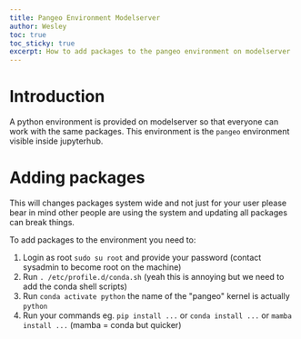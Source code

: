 ```yaml
---
title: Pangeo Environment Modelserver
author: Wesley
toc: true
toc_sticky: true
excerpt: How to add packages to the pangeo environment on modelserver
---
```


# Introduction

A python environment is provided on modelserver so that everyone can work with the same packages. This environment is the `pangeo` environment visible inside jupyterhub.

# Adding packages

<div class='alert alert-danger'>
    This will changes packages system wide and not just for your user please bear in mind other people are using the system and updating all packages can break things.
</div>

To add packages to the environment you need to:

1. Login as root `sudo su root` and provide your password (contact sysadmin to become root on the machine)
1. Run `. /etc/profile.d/conda.sh` (yeah this is annoying but we need to add the conda shell scripts)
1. Run `conda activate python` the name of the "pangeo" kernel is actually `python`
1. Run your commands eg. `pip install ...` or `conda install ...` or `mamba install ...` (mamba = conda but quicker)